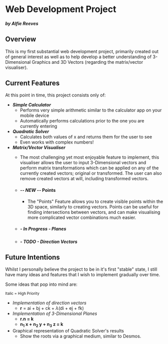 # Web Development Project
##### by Alfie Reeves

## Overview

This is my first substantial web development project, primarily created out of general interest as well as to help develop a better understanding of 3-Dimensional Graphics 
and 3D Vectors (regarding the matrix/vector visualiser).

## Current Features

At this point in time, this project consists only of:
- ***Simple Calculator***
  - Performs very simple arithmetic similar to the calculator app on your mobile device
  - Automatically performs calculations prior to the one you are currently entering
- ***Quadratic Solver***
  - Calculates both values of x and returns them for the user to see
  - Even works with complex numbers!
- ***Matrix/Vector Visualiser***
  - The most challenging yet most enjoyable feature to implement, this visualiser allows the user to input
  3-Dimensional vectors and perform matrix transformations which can be applied on any of the currently created vectors; original or transformed.
  The user can also remove created vectors at will, including transformed vectors.
  
  - #### ***-- NEW --*** Points
    - The "Points" Feature allows you to create visible points within the 3D space, similarly to creating vectors.
      Points can be useful for finding intersections between vectors, and can make visualising more complicated vector combinations 
      much easier.
  
  - ##### *- In Progress -* Planes
  
  
  - ##### *- TODO -* Direction Vectors
  

## Future Intentions

Whilst I personally believe the project to be in it's first "stable" state, I still have many ideas and features that I wish to implement gradually over time.

Some ideas that pop into mind are:

<sup>Italic = High Priority</sup>

- *Implementation of direction vectors*
  - **r** = ai + bj + ck + *λ*(di + ej + fk)
- *Implementation of 3-Dimensional Planes*
  - **r.n = k**
  - **n<sub>1</sub> x + n<sub>2</sub> y + n<sub>3</sub> z = k**
- Graphical representation of Quadratic Solver's results
  - Show the roots via a graphical medium, similar to Desmos.
